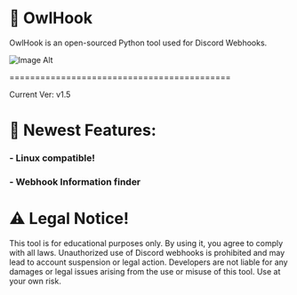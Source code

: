 # 🦉 OwlHook
OwlHook is an open-sourced Python tool used for Discord Webhooks.

![Image Alt](https://github.com/3elk/OwlHook/blob/58f558ae74c29814c34d6fa6a3e0170abeba25fb/Screenshot%202025-02-23%20094641.png)

===========================================

Current Ver: v1.5

# 📃 Newest Features:

### - Linux compatible!
### - Webhook Information finder

# ⚠️ Legal Notice!

This tool is for educational purposes only. By using it, you agree to comply with all laws. Unauthorized use of Discord webhooks is prohibited and may lead to account suspension or legal action.
Developers are not liable for any damages or legal issues arising from the use or misuse of this tool. Use at your own risk.

